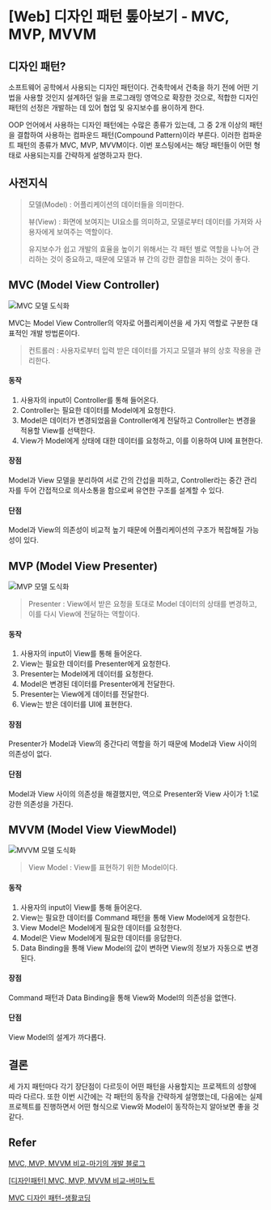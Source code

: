 # [Web] 디자인 패턴 톺아보기 - MVC, MVP, MVVM

## 디자인 패턴?

소프트웨어 공학에서 사용되는 디자인 패턴이다. 건축학에서 건축을 하기 전에 어떤 기법을 사용할 것인지 설계하던 일을 프로그래밍 영역으로 확장한 것으로, 적합한 디자인 패턴의 선정은 개발하는 데 있어 협업 및 유지보수를 용이하게 한다.

OOP 언어에서 사용하는 디자인 패턴에는 수많은 종류가 있는데, 그 중 2개 이상의 패턴을 결합하여 사용하는 컴파운드 패턴(Compound Pattern)이라 부른다. 이러한 컴파운트 패턴의 종류가 MVC, MVP, MVVM이다. 이번 포스팅에서는 해당 패턴들이 어떤 형태로 사용되는지를 간략하게 설명하고자 한다.



## 사전지식

> 모델(Model) : 어플리케이션의 데이터들을 의미한다.
>
> 뷰(View) : 화면에 보여지는 UI요소를 의미하고, 모델로부터 데이터를 가져와 사용자에게 보여주는 역할이다.
>
> 유지보수가 쉽고 개발의 효율을 높이기 위해서는 각 패턴 별로 역할을 나누어 관리하는 것이 중요하고, 때문에 모델과 뷰 간의 강한 결합을 피하는 것이 좋다.



## MVC (Model View Controller)

![MVC 모델 도식화](https://sumim00.github.io/img/in-post/2019/0527_img01.jpg)

MVC는 Model View Controller의 약자로 어플리케이션을 세 가지 역할로 구분한 대표적인 개발 방법론이다. 

> 컨트롤러 : 사용자로부터 입력 받은 데이터를 가지고 모델과 뷰의 상호 작용을 관리한다.



#### 동작

1. 사용자의 input이 Controller를 통해 들어온다.
2. Controller는 필요한 데이터를 Model에게 요청한다.
3. Model은 데이터가 변경되었음을 Controller에게 전달하고 Controller는 변경을 적용할 View를 선택한다.
4. View가 Model에게 상태에 대한 데이터를 요청하고, 이를 이용하여 UI에 표현한다.



#### 장점

Model과 View 모델을 분리하여 서로 간의 간섭을 피하고, Controller라는 중간 관리자를 두어 간접적으로 의사소통을 함으로써 유연한 구조를 설계할 수 있다.



#### 단점

Model과 View의 의존성이 비교적 높기 때문에 어플리케이션의 구조가 복잡해질 가능성이 있다.



## MVP (Model View Presenter)

![MVP 모델 도식화](https://sumim00.github.io/img/in-post/2019/0527_img02.jpg)

> Presenter : View에서 받은 요청을 토대로 Model 데이터의 상태를 변경하고, 이를 다시 View에 전달하는 역할이다.



#### 동작

1. 사용자의 input이 View를 통해 들어온다.
2. View는 필요한 데이터를 Presenter에게 요청한다.
3. Presenter는 Model에게 데이터를 요청한다.
4. Model은 변경된 데이터를 Presenter에게 전달한다.
5. Presenter는 View에게 데이터를 전달한다.
6. View는 받은 데이터를 UI에 표현한다.



#### 장점

Presenter가 Model과 View의 중간다리 역할을 하기 때문에 Model과 View 사이의 의존성이 없다.



#### 단점

Model과 View 사이의 의존성을 해결했지만, 역으로 Presenter와 View 사이가 1:1로 강한 의존성을 가진다.



## MVVM (Model View ViewModel)

![MVVM 모델 도식화](https://sumim00.github.io/img/in-post/2019/0527_img03.jpg)

>  View Model : View를 표현하기 위한 Model이다. 



#### 동작

1. 사용자의 input이 View를 통해 들어온다.
2. View는 필요한 데이터를 Command 패턴을 통해 View Model에게 요청한다.
3. View Model은 Model에게 필요한 데이터를 요청한다.
4. Model은 View Model에게 필요한 데이터를 응답한다.
5. Data Binding을 통해 View Model의 값이 변하면 View의 정보가 자동으로 변경된다.



#### 장점

Command 패턴과 Data Binding을 통해 View와 Model의 의존성을 없앤다.



#### 단점

View Model의 설계가 까다롭다.





## 결론

세 가지 패턴마다 각기 장단점이 다르듯이 어떤 패턴을 사용할지는 프로젝트의 성향에 따라 다르다. 또한 이번 시간에는 각 패턴의 동작을 간략하게 설명했는데, 다음에는 실제 프로젝트를 진행하면서 어떤 형식으로 View와 Model이 동작하는지 알아보면 좋을 것 같다.



## Refer

[MVC, MVP, MVVM 비교-마기의 개발 블로그](https://magi82.github.io/android-mvc-mvp-mvvm/)

[[디자인패턴\] MVC, MVP, MVVM 비교-버미노트]((https://beomy.tistory.com/43))

[MVC 디자인 패턴-생활코딩](<https://opentutorials.org/course/697/3828>)
